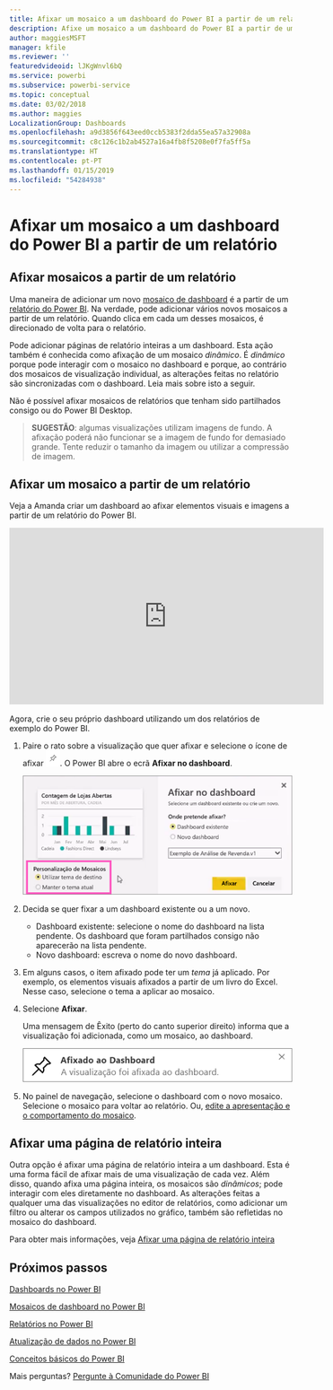 ```yaml
---
title: Afixar um mosaico a um dashboard do Power BI a partir de um relatório
description: Afixe um mosaico a um dashboard do Power BI a partir de um relatório.
author: maggiesMSFT
manager: kfile
ms.reviewer: ''
featuredvideoid: lJKgWnvl6bQ
ms.service: powerbi
ms.subservice: powerbi-service
ms.topic: conceptual
ms.date: 03/02/2018
ms.author: maggies
LocalizationGroup: Dashboards
ms.openlocfilehash: a9d3856f643eed0ccb5383f2dda55ea57a32908a
ms.sourcegitcommit: c8c126c1b2ab4527a16a4fb8f5208e0f7fa5ff5a
ms.translationtype: HT
ms.contentlocale: pt-PT
ms.lasthandoff: 01/15/2019
ms.locfileid: "54284938"
---
```

# <a name="pin-a-tile-to-a-power-bi-dashboard-from-a-report"></a>Afixar um mosaico a um dashboard do Power BI a partir de um relatório
## <a name="pinning-tiles-from-a-report"></a>Afixar mosaicos a partir de um relatório
Uma maneira de adicionar um novo [mosaico de dashboard](consumer/end-user-tiles.md) é a partir de um [relatório do Power BI](consumer/end-user-reports.md). Na verdade, pode adicionar vários novos mosaicos a partir de um relatório.  Quando clica em cada um desses mosaicos, é direcionado de volta para o relatório.

Pode adicionar páginas de relatório inteiras a um dashboard.  Esta ação também é conhecida como afixação de um mosaico *dinâmico*.  É *dinâmico* porque pode interagir com o mosaico no dashboard e porque, ao contrário dos mosaicos de visualização individual, as alterações feitas no relatório são sincronizadas com o dashboard. Leia mais sobre isto a seguir.

Não é possível afixar mosaicos de relatórios que tenham sido partilhados consigo ou do Power BI Desktop. 

> **SUGESTÃO**: algumas visualizações utilizam imagens de fundo. A afixação poderá não funcionar se a imagem de fundo for demasiado grande.  Tente reduzir o tamanho da imagem ou utilizar a compressão de imagem.  
> 
> 

## <a name="pin-a-tile-from-a-report"></a>Afixar um mosaico a partir de um relatório
Veja a Amanda criar um dashboard ao afixar elementos visuais e imagens a partir de um relatório do Power BI.

<iframe width="560" height="315" src="https://www.youtube.com/embed/lJKgWnvl6bQ" frameborder="0" allowfullscreen></iframe>

Agora, crie o seu próprio dashboard utilizando um dos relatórios de exemplo do Power BI.

1. Paire o rato sobre a visualização que quer afixar e selecione o ícone de afixar ![](media/service-dashboard-pin-tile-from-report/pbi_pintile_small.png). O Power BI abre o ecrã **Afixar no dashboard**.
   
     ![Janela Afixar no dashboard](media/service-dashboard-pin-tile-from-report/pbi_themes2.png)
2. Decida se quer fixar a um dashboard existente ou a um novo.
   
   * Dashboard existente: selecione o nome do dashboard na lista pendente. Os dashboard que foram partilhados consigo não aparecerão na lista pendente.
   * Novo dashboard: escreva o nome do novo dashboard.
3. Em alguns casos, o item afixado pode ter um *tema* já aplicado.  Por exemplo, os elementos visuais afixados a partir de um livro do Excel. Nesse caso, selecione o tema a aplicar ao mosaico.
4. Selecione **Afixar**.
   
   Uma mensagem de Êxito (perto do canto superior direito) informa que a visualização foi adicionada, como um mosaico, ao dashboard.
   
   ![mensagem de êxito](media/service-dashboard-pin-tile-from-report/pinsuccess.png)
5. No painel de navegação, selecione o dashboard com o novo mosaico. Selecione o mosaico para voltar ao relatório. Ou, [edite a apresentação e o comportamento do mosaico](service-dashboard-edit-tile.md).

## <a name="pin-an-entire-report-page"></a>Afixar uma página de relatório inteira
Outra opção é afixar uma página de relatório inteira a um dashboard. Esta é uma forma fácil de afixar mais de uma visualização de cada vez.  Além disso, quando afixa uma página inteira, os mosaicos são *dinâmicos*; pode interagir com eles diretamente no dashboard. As alterações feitas a qualquer uma das visualizações no editor de relatórios, como adicionar um filtro ou alterar os campos utilizados no gráfico, também são refletidas no mosaico do dashboard.  

Para obter mais informações, veja [Afixar uma página de relatório inteira](service-dashboard-pin-live-tile-from-report.md)

## <a name="next-steps"></a>Próximos passos
[Dashboards no Power BI](consumer/end-user-dashboards.md)

[Mosaicos de dashboard no Power BI](consumer/end-user-tiles.md)

[Relatórios no Power BI](consumer/end-user-reports.md)

[Atualização de dados no Power BI](refresh-data.md)

[Conceitos básicos do Power BI](consumer/end-user-basic-concepts.md)

Mais perguntas? [Pergunte à Comunidade do Power BI](http://community.powerbi.com/)

